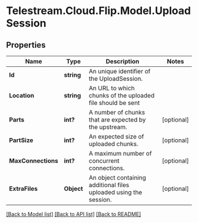# Telestream.Cloud.Flip.Model.UploadSession
## Properties

Name | Type | Description | Notes
------------ | ------------- | ------------- | -------------
**Id** | **string** | An unique identifier of the UploadSession. | 
**Location** | **string** | An URL to which chunks of the uploaded file should be sent | 
**Parts** | **int?** | A number of chunks that are expected by the upstream. | [optional] 
**PartSize** | **int?** | An expected size of uploaded chunks. | [optional] 
**MaxConnections** | **int?** | A maximum number of concurrent connections. | [optional] 
**ExtraFiles** | **Object** | An object containing additional files uploaded using the session. | [optional] 

[[Back to Model list]](../README.md#documentation-for-models) [[Back to API list]](../README.md#documentation-for-api-endpoints) [[Back to README]](../README.md)

